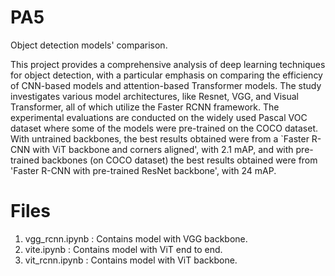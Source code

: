 # PA5
Object detection models' comparison.

This project provides a comprehensive analysis of deep learning techniques for object detection, with a particular emphasis on comparing the efficiency of CNN-based models and attention-based Transformer models. The study investigates various model architectures, like Resnet, VGG, and Visual Transformer, all of which utilize the Faster RCNN framework. The experimental evaluations are conducted on the widely used Pascal VOC dataset where some of the models were pre-trained on the COCO dataset. With untrained backbones, the best results obtained were from a `Faster R-CNN with ViT backbone and corners aligned', with 2.1 mAP, and with pre-trained backbones (on COCO dataset) the best results obtained were from 'Faster R-CNN with pre-trained ResNet backbone', with 24 mAP.


# Files 
1. vgg_rcnn.ipynb : Contains model with VGG backbone.
2. vite.ipynb : Contains model with ViT end to end.
3. vit_rcnn.ipynb : Contains model with ViT backbone.


